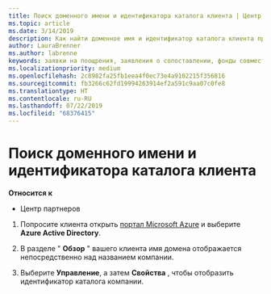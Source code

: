 ```yaml
---
title: Поиск доменного имени и идентификатора каталога клиента | Центр партнеров
ms.topic: article
ms.date: 3/14/2019
description: Как найти доменное имя и идентификатор каталога клиента при отправке утверждения
author: LauraBrenner
ms.author: labrenne
keywords: заявки на поощрения, заявления о сопоставлении, фонды совместных операций, OSA, ISV, прибыль, имя домена, идентификатор каталога
ms.localizationpriority: medium
ms.openlocfilehash: 2c8982fa25fb1eea4f0ec73e4a9102215f356816
ms.sourcegitcommit: fb3266c62fd19994263914ef2a591c9aa07c0fe8
ms.translationtype: HT
ms.contentlocale: ru-RU
ms.lasthandoff: 07/22/2019
ms.locfileid: "68376415"
---
```

# <a name="find-your-customers-domain-name-and-directory-id"></a>Поиск доменного имени и идентификатора каталога клиента

**Относится к**

-  Центр партнеров

1.  Попросите клиента открыть [портал Microsoft Azure](https://ms.portal.azure.com/#home) и выберите **Azure Active Directory**. 

2.  В разделе " **Обзор** " вашего клиента имя домена отображается непосредственно над названием компании.  

3.  Выберите **Управление**, а затем **Свойства** , чтобы отобразить идентификатор каталога компании.
